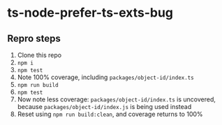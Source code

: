 # ts-node-prefer-ts-exts-bug

## Repro steps

1. Clone this repo
1. `npm i`
1. `npm test`
1. Note 100% coverage, including `packages/object-id/index.ts`
1. `npm run build`
1. `npm test`
1. Now note less coverage: `packages/object-id/index.ts` is uncovered, because `packages/object-id/index.js` is being
   used instead
1. Reset using `npm run build:clean`, and coverage returns to 100%
